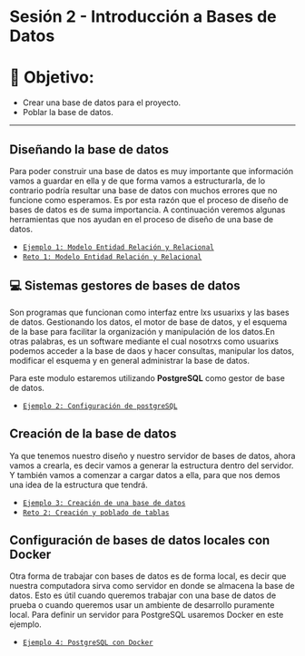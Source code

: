 # Sesión 2 - Introducción a Bases de Datos 

# 🎯  Objetivo:

- Crear una base de datos para el proyecto.
- Poblar la base de datos.

---

## Diseñando la base de datos

Para poder construir una base de datos es muy importante que información vamos a guardar en ella y de que forma vamos a estructurarla, de lo contrario podría resultar una base de datos con muchos errores que no funcione como esperamos. Es por esta razón que el proceso de diseño de bases de datos es de suma importancia. A continuación veremos algunas herramientas que nos ayudan en el proceso de diseño de una base de datos.

- [`Ejemplo 1: Modelo Entidad Relación y Relacional`](Ejemplo-01/)
- [`Reto 1: Modelo Entidad Relación y Relacional`](Reto-01/)

## 💻 Sistemas gestores de bases de datos

Son programas que funcionan como interfaz entre lxs usuarixs y las bases de datos. Gestionando los datos, el motor de base de datos, y el esquema de la base para facilitar la organización y manipulación de los datos.En otras palabras, es un software mediante el cual nosotrxs como usuarixs podemos acceder a la base de daos y hacer consultas, manipular los datos, modificar el esquema y en general administrar la base de datos.

Para este modulo estaremos utilizando **PostgreSQL** como gestor de base de datos. 


- [`Ejemplo 2: Configuración de postgreSQL`](Ejemplo-02/)

## Creación de la base de datos

Ya que tenemos nuestro diseño y nuestro servidor de bases de datos, ahora vamos a crearla, es decir vamos a generar la estructura dentro del servidor. Y también vamos a comenzar a cargar datos a ella, para que nos demos una idea de la estructura que tendrá.

- [`Ejemplo 3: Creación de una base de datos`](Ejemplo-03/)
- [`Reto 2: Creación y poblado de tablas`](Reto-02/)

<!-- ## Consultas a la base de datos

Ahora que nuestra base de datos ya esta lista y tiene información, el paso siguiente es poder acceder a esta información. En este ejemplo veremos como podemos consultar los datos que se encuentran almacenados en la base de datos. -->

## Configuración de bases de datos locales con Docker

Otra forma de trabajar con bases de datos es de forma local, es decir que nuestra computadora sirva como servidor en donde se almacena la base de datos. Esto es útil cuando queremos trabajar con una base de datos de prueba o cuando queremos usar un ambiente de desarrollo puramente local. Para definir un servidor para PostgreSQL usaremos Docker en este ejemplo.

- [`Ejemplo 4: PostgreSQL con Docker`](Ejemplo-04/)
<!-- - [`Reto 3: Queries`](Reto-03/) -->



